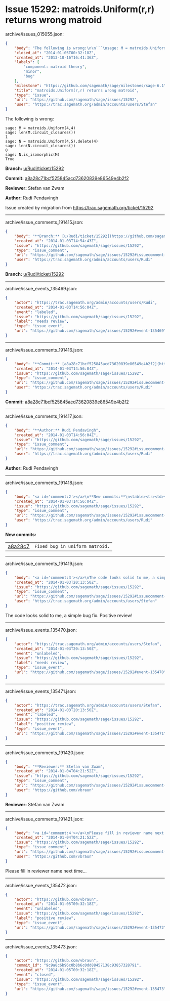 # Issue 15292: matroids.Uniform(r,r) returns wrong matroid

archive/issues_015055.json:
```json
{
    "body": "The following is wrong:\n\n```\nsage: M = matroids.Uniform(4,4)\nsage: len(M.circuit_closures())\n1\nsage: N = matroids.Uniform(4,5).delete(4)\nsage: len(N.circuit_closures())\n0\nsage: N.is_isomorphic(M)\nTrue\n```\n\n\n**Branch:** [u/Rudi/ticket/15292](https://github.com/sagemath/sagetrac-mirror/tree/u/Rudi/ticket/15292)\n\n**Commit:** [a8a28c71bcf525845acd73620839e86549e4b2f2](https://github.com/sagemath/sagetrac-mirror/commit/a8a28c71bcf525845acd73620839e86549e4b2f2)\n\n**Reviewer:** Stefan van Zwam\n\n**Author:** Rudi Pendavingh\n\nIssue created by migration from https://trac.sagemath.org/ticket/15292\n\n",
    "closed_at": "2014-01-05T00:32:18Z",
    "created_at": "2013-10-16T16:41:36Z",
    "labels": [
        "component: matroid theory",
        "minor",
        "bug"
    ],
    "milestone": "https://github.com/sagemath/sage/milestones/sage-6.1",
    "title": "matroids.Uniform(r,r) returns wrong matroid",
    "type": "issue",
    "url": "https://github.com/sagemath/sage/issues/15292",
    "user": "https://trac.sagemath.org/admin/accounts/users/Stefan"
}
```
The following is wrong:

```
sage: M = matroids.Uniform(4,4)
sage: len(M.circuit_closures())
1
sage: N = matroids.Uniform(4,5).delete(4)
sage: len(N.circuit_closures())
0
sage: N.is_isomorphic(M)
True
```


**Branch:** [u/Rudi/ticket/15292](https://github.com/sagemath/sagetrac-mirror/tree/u/Rudi/ticket/15292)

**Commit:** [a8a28c71bcf525845acd73620839e86549e4b2f2](https://github.com/sagemath/sagetrac-mirror/commit/a8a28c71bcf525845acd73620839e86549e4b2f2)

**Reviewer:** Stefan van Zwam

**Author:** Rudi Pendavingh

Issue created by migration from https://trac.sagemath.org/ticket/15292





---

archive/issue_comments_191415.json:
```json
{
    "body": "**Branch:** [u/Rudi/ticket/15292](https://github.com/sagemath/sagetrac-mirror/tree/u/Rudi/ticket/15292)",
    "created_at": "2014-01-03T14:54:43Z",
    "issue": "https://github.com/sagemath/sage/issues/15292",
    "type": "issue_comment",
    "url": "https://github.com/sagemath/sage/issues/15292#issuecomment-191415",
    "user": "https://trac.sagemath.org/admin/accounts/users/Rudi"
}
```

**Branch:** [u/Rudi/ticket/15292](https://github.com/sagemath/sagetrac-mirror/tree/u/Rudi/ticket/15292)



---

archive/issue_events_135469.json:
```json
{
    "actor": "https://trac.sagemath.org/admin/accounts/users/Rudi",
    "created_at": "2014-01-03T14:56:04Z",
    "event": "labeled",
    "issue": "https://github.com/sagemath/sage/issues/15292",
    "label": "needs review",
    "type": "issue_event",
    "url": "https://github.com/sagemath/sage/issues/15292#event-135469"
}
```



---

archive/issue_comments_191416.json:
```json
{
    "body": "**Commit:** [a8a28c71bcf525845acd73620839e86549e4b2f2](https://github.com/sagemath/sagetrac-mirror/commit/a8a28c71bcf525845acd73620839e86549e4b2f2)",
    "created_at": "2014-01-03T14:56:04Z",
    "issue": "https://github.com/sagemath/sage/issues/15292",
    "type": "issue_comment",
    "url": "https://github.com/sagemath/sage/issues/15292#issuecomment-191416",
    "user": "https://trac.sagemath.org/admin/accounts/users/Rudi"
}
```

**Commit:** [a8a28c71bcf525845acd73620839e86549e4b2f2](https://github.com/sagemath/sagetrac-mirror/commit/a8a28c71bcf525845acd73620839e86549e4b2f2)



---

archive/issue_comments_191417.json:
```json
{
    "body": "**Author:** Rudi Pendavingh",
    "created_at": "2014-01-03T14:56:04Z",
    "issue": "https://github.com/sagemath/sage/issues/15292",
    "type": "issue_comment",
    "url": "https://github.com/sagemath/sage/issues/15292#issuecomment-191417",
    "user": "https://trac.sagemath.org/admin/accounts/users/Rudi"
}
```

**Author:** Rudi Pendavingh



---

archive/issue_comments_191418.json:
```json
{
    "body": "<a id='comment:2'></a>\n**New commits:**\n<table><tr><td><a href=\"https://github.com/sagemath/sagetrac-mirror/commit/a8a28c7\">a8a28c7</a></td><td><code>Fixed bug in uniform matroid.</code></td></tr></table>\n",
    "created_at": "2014-01-03T14:56:04Z",
    "issue": "https://github.com/sagemath/sage/issues/15292",
    "type": "issue_comment",
    "url": "https://github.com/sagemath/sage/issues/15292#issuecomment-191418",
    "user": "https://trac.sagemath.org/admin/accounts/users/Rudi"
}
```

<a id='comment:2'></a>
**New commits:**
<table><tr><td><a href="https://github.com/sagemath/sagetrac-mirror/commit/a8a28c7">a8a28c7</a></td><td><code>Fixed bug in uniform matroid.</code></td></tr></table>




---

archive/issue_comments_191419.json:
```json
{
    "body": "<a id='comment:3'></a>\nThe code looks solid to me, a simple bug fix. Positive review!",
    "created_at": "2014-01-03T20:13:50Z",
    "issue": "https://github.com/sagemath/sage/issues/15292",
    "type": "issue_comment",
    "url": "https://github.com/sagemath/sage/issues/15292#issuecomment-191419",
    "user": "https://trac.sagemath.org/admin/accounts/users/Stefan"
}
```

<a id='comment:3'></a>
The code looks solid to me, a simple bug fix. Positive review!



---

archive/issue_events_135470.json:
```json
{
    "actor": "https://trac.sagemath.org/admin/accounts/users/Stefan",
    "created_at": "2014-01-03T20:13:50Z",
    "event": "unlabeled",
    "issue": "https://github.com/sagemath/sage/issues/15292",
    "label": "needs review",
    "type": "issue_event",
    "url": "https://github.com/sagemath/sage/issues/15292#event-135470"
}
```



---

archive/issue_events_135471.json:
```json
{
    "actor": "https://trac.sagemath.org/admin/accounts/users/Stefan",
    "created_at": "2014-01-03T20:13:50Z",
    "event": "labeled",
    "issue": "https://github.com/sagemath/sage/issues/15292",
    "label": "positive review",
    "type": "issue_event",
    "url": "https://github.com/sagemath/sage/issues/15292#event-135471"
}
```



---

archive/issue_comments_191420.json:
```json
{
    "body": "**Reviewer:** Stefan van Zwam",
    "created_at": "2014-01-04T04:21:52Z",
    "issue": "https://github.com/sagemath/sage/issues/15292",
    "type": "issue_comment",
    "url": "https://github.com/sagemath/sage/issues/15292#issuecomment-191420",
    "user": "https://github.com/vbraun"
}
```

**Reviewer:** Stefan van Zwam



---

archive/issue_comments_191421.json:
```json
{
    "body": "<a id='comment:4'></a>\nPlease fill in reviewer name next time...",
    "created_at": "2014-01-04T04:21:52Z",
    "issue": "https://github.com/sagemath/sage/issues/15292",
    "type": "issue_comment",
    "url": "https://github.com/sagemath/sage/issues/15292#issuecomment-191421",
    "user": "https://github.com/vbraun"
}
```

<a id='comment:4'></a>
Please fill in reviewer name next time...



---

archive/issue_events_135472.json:
```json
{
    "actor": "https://github.com/vbraun",
    "created_at": "2014-01-05T00:32:18Z",
    "event": "unlabeled",
    "issue": "https://github.com/sagemath/sage/issues/15292",
    "label": "positive review",
    "type": "issue_event",
    "url": "https://github.com/sagemath/sage/issues/15292#event-135472"
}
```



---

archive/issue_events_135473.json:
```json
{
    "actor": "https://github.com/vbraun",
    "commit_id": "9c9a8c6b96c0b8b6c0dd88457138c93857328791",
    "created_at": "2014-01-05T00:32:18Z",
    "event": "closed",
    "issue": "https://github.com/sagemath/sage/issues/15292",
    "type": "issue_event",
    "url": "https://github.com/sagemath/sage/issues/15292#event-135473"
}
```
